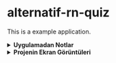 # alternatif-rn-quiz
This is a example application.

<details>
<summary><strong> Uygulamadan Notlar </strong></summary>

* Tasarım üzerinde bulunan "carousel" yapısındaki listenin göründügü gibi fonksiyonel olması benim için önemliydi, itemları üzerinde epey çalıştım ama tam isteneni yakalıyamadim.Yalnız vakit kaybı olmasın diye şuanlik screenshotlarda göründügü gibi gönderiyorum.Eğer talep olur ise bu kısma devam edebilirim.
  
* Tasarım üzerinde bottom navigation üzerindeki itemlarda shadow bulunmaktadır.Normalde shadow render edilirken performansı etkilediği için kullanmıyorum. Genelde diğer alternatifleri denemeye çalısırım.Burada XD uzerinde svg olarak doğru şekilde export edemediğim için yine style uzerinden shadow verdim.
  
* XD üzerinden bazi görselleri export ederken çözünürlüklerinin düşük olduğunu gördum. Bazı görsellerin kalitesi o yüzden düsüktür.
  
* Wallet Screen de kullanılan büyük oval görsel XD üzerinden direk doğru şekilde export edilemedigi için kendim bir svg dosyası oluşturmaya çalıstım.Detaylı incelendiğinde ufak ölcü farkları olabilir.
  
</details>
  
<details>
<summary><strong> Projenin Ekran Görüntüleri </strong></summary>

![alt text](https://github.com/blackseapps/alternatif-rn-quiz/blob/master/screenshots/LoginScreen%20-%20IOS.png)

![alt text](https://github.com/blackseapps/alternatif-rn-quiz/blob/master/screenshots/WalletScreen%20-%20IOS.png)
  
</details>

